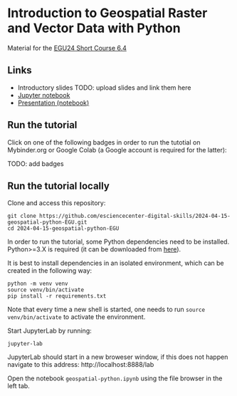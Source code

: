 # Introduction to Geospatial Raster and Vector Data with Python

Material for the [EGU24 Short Course 6.4](https://meetingorganizer.copernicus.org/EGU24/session/49444)

## Links

* Introductory slides TODO: upload slides and link them here
* [Jupyter notebook](./geospatial-python.ipynb)  
* [Presentation (notebook)](https://esciencecenter-digital-skills.github.io/2024-04-15-geospatial-python-EGU)

## Run the tutorial

Click on one of the following badges in order to run the tutotial on Mybinder.org or Google Colab (a Google account is required for the latter):

TODO: add badges

## Run the tutorial locally

Clone and access this repository:

```shell
git clone https://github.com/esciencecenter-digital-skills/2024-04-15-geospatial-python-EGU.git
cd 2024-04-15-geospatial-python-EGU
```

In order to run the tutorial, some Python dependencies need to be installed. Python>=3.X is required (it can be downloaded from [here](https://www.python.org/downloads/)).

It is best to install dependencies in an isolated environment, which can be created in the following way:

```shell
python -m venv venv
source venv/bin/activate
pip install -r requirements.txt
```

Note that every time a new shell is started, one needs to run `source venv/bin/activate` to activate the environment. 

Start JupyterLab by running:

```shell
jupyter-lab
```

JupyterLab should start in a new broweser window, if this does not happen navigate to this address: http://localhost:8888/lab 

Open the notebook `geospatial-python.ipynb` using the file browser in the left tab.
